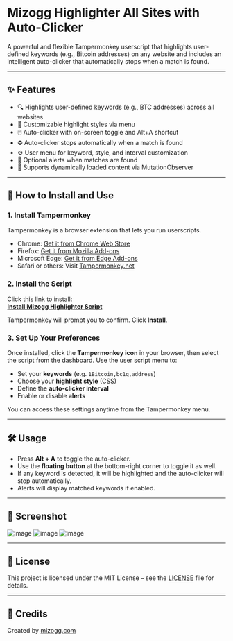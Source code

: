 # Mizogg Highlighter All Sites with Auto-Clicker

A powerful and flexible Tampermonkey userscript that highlights user-defined keywords (e.g., Bitcoin addresses) on any website and includes an intelligent auto-clicker that automatically stops when a match is found.

---

## ✨ Features

- 🔍 Highlights user-defined keywords (e.g., BTC addresses) across all websites
- 🎨 Customizable highlight styles via menu
- 🖱️ Auto-clicker with on-screen toggle and Alt+A shortcut
- ⛔ Auto-clicker stops automatically when a match is found
- ⚙️ User menu for keyword, style, and interval customization
- 🔔 Optional alerts when matches are found
- 🔄 Supports dynamically loaded content via MutationObserver

---

## 🚀 How to Install and Use

### 1. Install Tampermonkey

Tampermonkey is a browser extension that lets you run userscripts.

- Chrome: [Get it from Chrome Web Store](https://chrome.google.com/webstore/detail/tampermonkey/dhdgffkkebhmkfjojejmpbldmpobfkfo)
- Firefox: [Get it from Mozilla Add-ons](https://addons.mozilla.org/en-US/firefox/addon/tampermonkey/)
- Microsoft Edge: [Get it from Edge Add-ons](https://microsoftedge.microsoft.com/addons/detail/tampermonkey/dhdgffkkebhmkfjojejmpbldmpobfkfo)
- Safari or others: Visit [Tampermonkey.net](https://www.tampermonkey.net/)

### 2. Install the Script

Click this link to install:  
**[Install Mizogg Highlighter Script](https://raw.githubusercontent.com/Mizogg/TamperMonkey/main/Mizogg%20Highlighter%20All%20Sites%20with%20Auto-Clicker-2.5.user.js)**

Tampermonkey will prompt you to confirm. Click **Install**.

### 3. Set Up Your Preferences

Once installed, click the **Tampermonkey icon** in your browser, then select the script from the dashboard. Use the user script menu to:

- Set your **keywords** (e.g. `1Bitcoin,bc1q,address`)
- Choose your **highlight style** (CSS)
- Define the **auto-clicker interval**
- Enable or disable **alerts**

You can access these settings anytime from the Tampermonkey menu.

---

## 🛠 Usage

- Press **Alt + A** to toggle the auto-clicker.
- Use the **floating button** at the bottom-right corner to toggle it as well.
- If any keyword is detected, it will be highlighted and the auto-clicker will stop automatically.
- Alerts will display matched keywords if enabled.

---

## 📸 Screenshot

![image](https://github.com/user-attachments/assets/0002b209-7124-4a01-9691-167c466d53e7)
![image](https://github.com/user-attachments/assets/20a6bd52-804f-45ca-9efe-10a05ac866d3)
![image](https://github.com/user-attachments/assets/c611f7ac-8c6c-438b-8043-0da14fa3b86e)


---

## 📄 License

This project is licensed under the MIT License – see the [LICENSE](LICENSE) file for details.

---

## 🙌 Credits

Created by [mizogg.com](https://mizogg.com)
